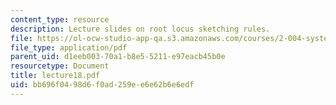 ```yaml
---
content_type: resource
description: Lecture slides on root locus sketching rules.
file: https://ol-ocw-studio-app-qa.s3.amazonaws.com/courses/2-004-systems-modeling-and-control-ii-fall-2007/bb696f0498d6f0ad259ee6e62b6e6edf_lecture18.pdf
file_type: application/pdf
parent_uid: d1eeb003-70a1-b8e5-5211-e97eacb45b0e
resourcetype: Document
title: lecture18.pdf
uid: bb696f04-98d6-f0ad-259e-e6e62b6e6edf
---
```

